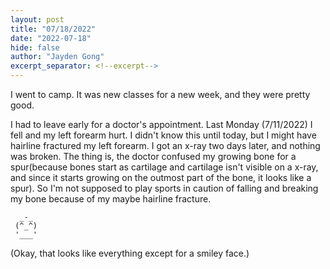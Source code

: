 ```yaml
---
layout: post
title: "07/18/2022"
date: "2022-07-18"
hide: false
author: "Jayden Gong"
excerpt_separator: <!--excerpt-->
---
```


I went to camp. It was new classes for a new week, and they were pretty good.

I had to leave early for a doctor's appointment. Last Monday (7/11/2022) I fell and my left forearm hurt. I didn't know this until today, but I might have hairline fractured my left forearm. I got an x-ray two days later, and nothing was broken. The thing is, the doctor confused my growing bone for a spur(because bones start as cartilage and cartilage isn't visible on a x-ray, and since it starts growing on the outmost part of the bone, it looks like a spur).  So I'm not supposed to play sports in caution of falling and breaking my bone because of my maybe hairline fracture.

```
  _-_
 (^_^)
 '___'
```

(Okay, that looks like everything except for a smiley face.)

<!--excerpt-->
